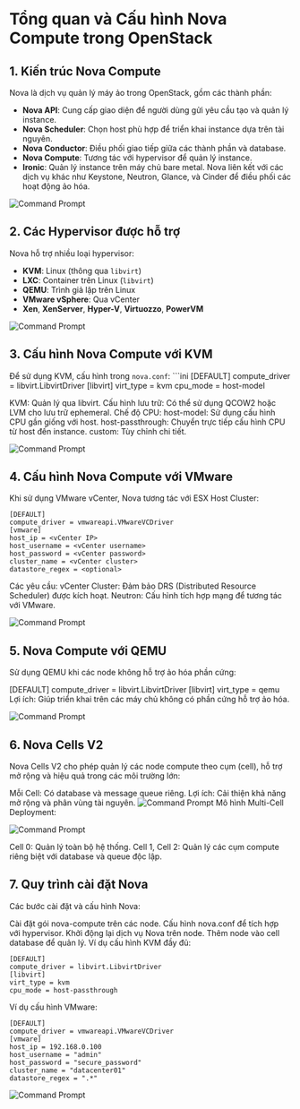 # Tổng quan và Cấu hình Nova Compute trong OpenStack

## 1. Kiến trúc Nova Compute
Nova là dịch vụ quản lý máy ảo trong OpenStack, gồm các thành phần:
- **Nova API**: Cung cấp giao diện để người dùng gửi yêu cầu tạo và quản lý instance.
- **Nova Scheduler**: Chọn host phù hợp để triển khai instance dựa trên tài nguyên.
- **Nova Conductor**: Điều phối giao tiếp giữa các thành phần và database.
- **Nova Compute**: Tương tác với hypervisor để quản lý instance.
- **Ironic**: Quản lý instance trên máy chủ bare metal.
Nova liên kết với các dịch vụ khác như Keystone, Neutron, Glance, và Cinder để điều phối các hoạt động ảo hóa.

![Command Prompt](https://github.com/cuongnvvietis/NhanHoa/blob/main/Docs/Picture/Openstack/Screenshot_56.png)

## 2. Các Hypervisor được hỗ trợ
Nova hỗ trợ nhiều loại hypervisor:
- **KVM**: Linux (thông qua `libvirt`)
- **LXC**: Container trên Linux (`libvirt`)
- **QEMU**: Trình giả lập trên Linux
- **VMware vSphere**: Qua vCenter
- **Xen**, **XenServer**, **Hyper-V**, **Virtuozzo**, **PowerVM**

![Command Prompt](https://github.com/cuongnvvietis/NhanHoa/blob/main/Docs/Picture/Openstack/Screenshot_57.png)

## 3. Cấu hình Nova Compute với KVM
Để sử dụng KVM, cấu hình trong `nova.conf`:
    ```ini
    [DEFAULT]
    compute_driver = libvirt.LibvirtDriver
    [libvirt]
    virt_type = kvm
    cpu_mode = host-model

KVM: Quản lý qua libvirt.
Cấu hình lưu trữ: Có thể sử dụng QCOW2 hoặc LVM cho lưu trữ ephemeral.
Chế độ CPU:
host-model: Sử dụng cấu hình CPU gần giống với host.
host-passthrough: Chuyển trực tiếp cấu hình CPU từ host đến instance.
custom: Tùy chỉnh chi tiết.

![Command Prompt](https://github.com/cuongnvvietis/NhanHoa/blob/main/Docs/Picture/Openstack/Screenshot_58.png)

## 4. Cấu hình Nova Compute với VMware
Khi sử dụng VMware vCenter, Nova tương tác với ESX Host Cluster:

    [DEFAULT]
    compute_driver = vmwareapi.VMwareVCDriver
    [vmware]
    host_ip = <vCenter IP>
    host_username = <vCenter username>
    host_password = <vCenter password>
    cluster_name = <vCenter cluster>
    datastore_regex = <optional>
Các yêu cầu:
vCenter Cluster: Đảm bảo DRS (Distributed Resource Scheduler) được kích hoạt.
Neutron: Cấu hình tích hợp mạng để tương tác với VMware.

![Command Prompt](https://github.com/cuongnvvietis/NhanHoa/blob/main/Docs/Picture/Openstack/Screenshot_59.png)

## 5. Nova Compute với QEMU
Sử dụng QEMU khi các node không hỗ trợ ảo hóa phần cứng:

[DEFAULT]
compute_driver = libvirt.LibvirtDriver
[libvirt]
virt_type = qemu
Lợi ích: Giúp triển khai trên các máy chủ không có phần cứng hỗ trợ ảo hóa.

![Command Prompt](https://github.com/cuongnvvietis/NhanHoa/blob/main/Docs/Picture/Openstack/Screenshot_60.png)

## 6. Nova Cells V2
Nova Cells V2 cho phép quản lý các node compute theo cụm (cell), hỗ trợ mở rộng và hiệu quả trong các môi trường lớn:

Mỗi Cell: Có database và message queue riêng.
Lợi ích: Cải thiện khả năng mở rộng và phân vùng tài nguyên.
![Command Prompt](https://github.com/cuongnvvietis/NhanHoa/blob/main/Docs/Picture/Openstack/Screenshot_61.png)
Mô hình Multi-Cell Deployment:

![Command Prompt](https://github.com/cuongnvvietis/NhanHoa/blob/main/Docs/Picture/Openstack/Screenshot_62.png)

Cell 0: Quản lý toàn bộ hệ thống.
Cell 1, Cell 2: Quản lý các cụm compute riêng biệt với database và queue độc lập.

## 7. Quy trình cài đặt Nova
Các bước cài đặt và cấu hình Nova:

Cài đặt gói nova-compute trên các node.
Cấu hình nova.conf để tích hợp với hypervisor.
Khởi động lại dịch vụ Nova trên node.
Thêm node vào cell database để quản lý.
Ví dụ cấu hình KVM đầy đủ:

    [DEFAULT]
    compute_driver = libvirt.LibvirtDriver
    [libvirt]
    virt_type = kvm
    cpu_mode = host-passthrough
Ví dụ cấu hình VMware:

    [DEFAULT]
    compute_driver = vmwareapi.VMwareVCDriver
    [vmware]
    host_ip = 192.168.0.100
    host_username = "admin"
    host_password = "secure_password"
    cluster_name = "datacenter01"
    datastore_regex = ".*"

![Command Prompt](https://github.com/cuongnvvietis/NhanHoa/blob/main/Docs/Picture/Openstack/Screenshot_63.png)
